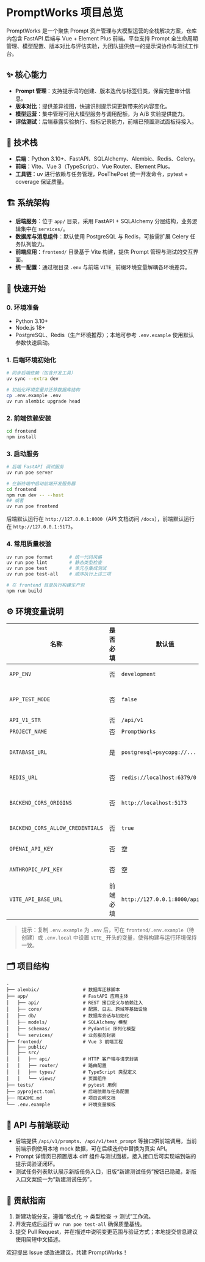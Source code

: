 ﻿# PromptWorks 项目总览

PromptWorks 是一个聚焦 Prompt 资产管理与大模型运营的全栈解决方案，仓库内包含 FastAPI 后端与 Vue + Element Plus 前端。平台支持 Prompt 全生命周期管理、模型配置、版本对比与评估实验，为团队提供统一的提示词协作与测试工作台。

## ✨ 核心能力
- **Prompt 管理**：支持提示词的创建、版本迭代与标签归类，保留完整审计信息。
- **版本对比**：提供差异视图，快速识别提示词更新带来的内容变化。
- **模型运营**：集中管理可用大模型服务与调用配额，为 A/B 实验提供能力。
- **评估测试**：后端暴露实验执行、指标记录能力，前端已预置测试面板待接入。

## 🧱 技术栈
- **后端**：Python 3.10+、FastAPI、SQLAlchemy、Alembic、Redis、Celery。
- **前端**：Vite、Vue 3（TypeScript）、Vue Router、Element Plus。
- **工具链**：uv 进行依赖与任务管理，PoeThePoet 统一开发命令，pytest + coverage 保证质量。

## 🏗️ 系统架构
- **后端服务**：位于 `app/` 目录，采用 FastAPI + SQLAlchemy 分层结构，业务逻辑集中在 `services/`。
- **数据库与消息组件**：默认使用 PostgreSQL 与 Redis，可按需扩展 Celery 任务队列能力。
- **前端应用**：`frontend/` 目录基于 Vite 构建，提供 Prompt 管理与测试的交互界面。
- **统一配置**：通过根目录 `.env` 与前端 `VITE_` 前缀环境变量解耦各环境差异。

## 🚀 快速开始
### 0. 环境准备
- Python 3.10+
- Node.js 18+
- PostgreSQL、Redis（生产环境推荐）；本地可参考 `.env.example` 使用默认参数快速启动。

### 1. 后端环境初始化
```bash
# 同步后端依赖（包含开发工具）
uv sync --extra dev

# 初始化环境变量并迁移数据库结构
cp .env.example .env
uv run alembic upgrade head
```

### 2. 前端依赖安装
```bash
cd frontend
npm install
```

### 3. 启动服务
```bash
# 后端 FastAPI 调试服务
uv run poe server

# 在新终端中启动前端开发服务器
cd frontend
npm run dev -- --host
## 或者
uv run poe frontend
```
后端默认运行在 `http://127.0.0.1:8000`（API 文档访问 `/docs`），前端默认运行在 `http://127.0.0.1:5173`。

### 4. 常用质量校验
```bash
uv run poe format      # 统一代码风格
uv run poe lint        # 静态类型检查
uv run poe test        # 单元与集成测试
uv run poe test-all    # 顺序执行上述三项

# 在 frontend 目录执行构建生产包
npm run build
```

## ⚙️ 环境变量说明
| 名称 | 是否必填 | 默认值 | 说明 |
| --- | --- | --- | --- |
| `APP_ENV` | 否 | `development` | 控制当前运行环境，用于日志等差异化配置。 |
| `APP_TEST_MODE` | 否 | `false` | 启用后输出 DEBUG 级别日志，建议仅在本地调试使用。 |
| `API_V1_STR` | 否 | `/api/v1` | 后端 API 的版本前缀。 |
| `PROJECT_NAME` | 否 | `PromptWorks` | 系统显示名称。 |
| `DATABASE_URL` | 是 | `postgresql+psycopg://...` | PostgreSQL 连接串，必须保证数据库可访问。 |
| `REDIS_URL` | 否 | `redis://localhost:6379/0` | Redis 连接地址，可用于缓存或异步任务。 |
| `BACKEND_CORS_ORIGINS` | 否 | `http://localhost:5173` | 允许跨域访问的前端地址，可用逗号分隔多个 URL。 |
| `BACKEND_CORS_ALLOW_CREDENTIALS` | 否 | `true` | 控制是否允许携带 Cookie 等认证信息。 |
| `OPENAI_API_KEY` | 否 | 空 | 集成 OpenAI 模型时填写对应密钥。 |
| `ANTHROPIC_API_KEY` | 否 | 空 | 集成 Anthropic 模型时填写对应密钥。 |
| `VITE_API_BASE_URL` | 前端必填 | `http://127.0.0.1:8000/api/v1` | 前端访问后端的基础地址，需写入 `frontend/.env.local`。 |

> 提示：复制 `.env.example` 为 `.env` 后，可在 `frontend/.env.example`（待创建）或 `.env.local` 中设置 `VITE_` 开头的变量，使得构建与运行环境保持一致。

## 🗂️ 项目结构
```
.
├── alembic/                # 数据库迁移脚本
├── app/                    # FastAPI 应用主体
│   ├── api/                # REST 接口定义与依赖注入
│   ├── core/               # 配置、日志、跨域等基础设施
│   ├── db/                 # 数据库会话与初始化
│   ├── models/             # SQLAlchemy 模型
│   ├── schemas/            # Pydantic 序列化模型
│   └── services/           # 业务服务封装
├── frontend/               # Vue 3 前端工程
│   ├── public/
│   ├── src/
│   │   ├── api/            # HTTP 客户端与请求封装
│   │   ├── router/         # 路由配置
│   │   ├── types/          # TypeScript 类型定义
│   │   └── views/          # 页面组件
├── tests/                  # pytest 用例
├── pyproject.toml          # 后端依赖与任务配置
├── README.md               # 项目说明文档
└── .env.example            # 环境变量模板
```

## 📡 API 与前端联动
- 后端提供 `/api/v1/prompts`、`/api/v1/test_prompt` 等接口供前端调用，当前前端示例使用本地 mock 数据，可在后续迭代中替换为真实 API。
- Prompt 详情页已预置版本 diff 组件与测试面板，接入接口后可实现端到端的提示词验证闭环。
- 测试任务列表默认展示新版任务入口，旧版“新建测试任务”按钮已隐藏，新版入口文案统一为“新建测试任务”。

## 🤝 贡献指南
1. 新建功能分支，遵循“格式化 → 类型检查 → 测试”工作流。
2. 开发完成后运行 `uv run poe test-all` 确保质量基线。
3. 提交 Pull Request，并在描述中说明变更范围与验证方式；本地提交信息建议使用简短中文描述。

欢迎提出 Issue 或改进建议，共建 PromptWorks！
